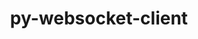 ---
title: "py-websocket-client"
layout: cache
categories: [package, develop-2024-02-18]
meta: {"versions": ["1.6.3"], "compilers": ["gcc@=11.1.0", "gcc@=11.4.0", "gcc@=9.4.0", "oneapi@=2024.0.0"], "oss": ["ubuntu20.04", "ubuntu22.04"], "platforms": ["linux"], "targets": ["neoverse_v1", "neoverse_v2", "ppc64le", "x86_64_v3"], "stacks": ["data-vis-sdk", "e4s", "e4s-neoverse-v2", "e4s-neoverse_v1", "e4s-oneapi", "e4s-power", "root"], "num_specs": 13, "num_specs_by_stack": {"root": 13, "e4s-neoverse_v1": 2, "e4s-power": 2, "data-vis-sdk": 2, "e4s": 3, "e4s-neoverse-v2": 2, "e4s-oneapi": 2}}
spec_details: [{"hash": "ccoawyitraoazacbwosrik6cj3g27kku", "compiler": "gcc@=11.4.0", "versions": ["1.6.3"], "os": "ubuntu20.04", "platform": "linux", "target": "neoverse_v1", "variants": ["build_system=python_pip"], "stacks": ["root", "e4s-neoverse_v1"], "size": "-", "tarball": "https://binaries.spack.io/develop-2024-02-18/build_cache/linux-ubuntu20.04-neoverse_v1/gcc-11.4.0/py-websocket-client-1.6.3/linux-ubuntu20.04-neoverse_v1-gcc-11.4.0-py-websocket-client-1.6.3-ccoawyitraoazacbwosrik6cj3g27kku.spack"}, {"hash": "sdxhfvbscgngj7jhzucch6ulmarpobb6", "compiler": "gcc@=11.4.0", "versions": ["1.6.3"], "os": "ubuntu20.04", "platform": "linux", "target": "neoverse_v1", "variants": ["build_system=python_pip"], "stacks": ["root", "e4s-neoverse_v1"], "size": "-", "tarball": "https://binaries.spack.io/develop-2024-02-18/build_cache/linux-ubuntu20.04-neoverse_v1/gcc-11.4.0/py-websocket-client-1.6.3/linux-ubuntu20.04-neoverse_v1-gcc-11.4.0-py-websocket-client-1.6.3-sdxhfvbscgngj7jhzucch6ulmarpobb6.spack"}, {"hash": "nvgkwzmcesbxz4g2gam2h2r6ox6kda72", "compiler": "gcc@=9.4.0", "versions": ["1.6.3"], "os": "ubuntu20.04", "platform": "linux", "target": "ppc64le", "variants": ["build_system=python_pip"], "stacks": ["e4s-power", "root"], "size": "-", "tarball": "https://binaries.spack.io/develop-2024-02-18/build_cache/linux-ubuntu20.04-ppc64le/gcc-9.4.0/py-websocket-client-1.6.3/linux-ubuntu20.04-ppc64le-gcc-9.4.0-py-websocket-client-1.6.3-nvgkwzmcesbxz4g2gam2h2r6ox6kda72.spack"}, {"hash": "5sxhqxu43smhztwah3pknyyss73vkkn2", "compiler": "gcc@=9.4.0", "versions": ["1.6.3"], "os": "ubuntu20.04", "platform": "linux", "target": "ppc64le", "variants": ["build_system=python_pip"], "stacks": ["e4s-power", "root"], "size": "-", "tarball": "https://binaries.spack.io/develop-2024-02-18/build_cache/linux-ubuntu20.04-ppc64le/gcc-9.4.0/py-websocket-client-1.6.3/linux-ubuntu20.04-ppc64le-gcc-9.4.0-py-websocket-client-1.6.3-5sxhqxu43smhztwah3pknyyss73vkkn2.spack"}, {"hash": "svibeuxezjm7r3ywa4ogkfevr5biximm", "compiler": "gcc@=11.1.0", "versions": ["1.6.3"], "os": "ubuntu20.04", "platform": "linux", "target": "x86_64_v3", "variants": ["build_system=python_pip"], "stacks": ["root", "data-vis-sdk"], "size": "-", "tarball": "https://binaries.spack.io/develop-2024-02-18/build_cache/linux-ubuntu20.04-x86_64_v3/gcc-11.1.0/py-websocket-client-1.6.3/linux-ubuntu20.04-x86_64_v3-gcc-11.1.0-py-websocket-client-1.6.3-svibeuxezjm7r3ywa4ogkfevr5biximm.spack"}, {"hash": "bvn5wbblc5voz7zjvtcyykdkcxv3lsrc", "compiler": "gcc@=11.1.0", "versions": ["1.6.3"], "os": "ubuntu20.04", "platform": "linux", "target": "x86_64_v3", "variants": ["build_system=python_pip"], "stacks": ["root", "data-vis-sdk"], "size": "-", "tarball": "https://binaries.spack.io/develop-2024-02-18/build_cache/linux-ubuntu20.04-x86_64_v3/gcc-11.1.0/py-websocket-client-1.6.3/linux-ubuntu20.04-x86_64_v3-gcc-11.1.0-py-websocket-client-1.6.3-bvn5wbblc5voz7zjvtcyykdkcxv3lsrc.spack"}, {"hash": "dp5xl6xc7ckxw2hswx4rlwovfghpogoi", "compiler": "gcc@=11.4.0", "versions": ["1.6.3"], "os": "ubuntu20.04", "platform": "linux", "target": "x86_64_v3", "variants": ["build_system=python_pip"], "stacks": ["e4s", "root"], "size": "-", "tarball": "https://binaries.spack.io/develop-2024-02-18/build_cache/linux-ubuntu20.04-x86_64_v3/gcc-11.4.0/py-websocket-client-1.6.3/linux-ubuntu20.04-x86_64_v3-gcc-11.4.0-py-websocket-client-1.6.3-dp5xl6xc7ckxw2hswx4rlwovfghpogoi.spack"}, {"hash": "hj2lsj6wlvk7lwmwvyu7ygbvoii2tlth", "compiler": "gcc@=11.4.0", "versions": ["1.6.3"], "os": "ubuntu20.04", "platform": "linux", "target": "x86_64_v3", "variants": ["build_system=python_pip"], "stacks": ["e4s", "root"], "size": "-", "tarball": "https://binaries.spack.io/develop-2024-02-18/build_cache/linux-ubuntu20.04-x86_64_v3/gcc-11.4.0/py-websocket-client-1.6.3/linux-ubuntu20.04-x86_64_v3-gcc-11.4.0-py-websocket-client-1.6.3-hj2lsj6wlvk7lwmwvyu7ygbvoii2tlth.spack"}, {"hash": "ug5tplxwvbbduydj5unwqzvqxeaqiu4h", "compiler": "gcc@=11.4.0", "versions": ["1.6.3"], "os": "ubuntu20.04", "platform": "linux", "target": "x86_64_v3", "variants": ["build_system=python_pip"], "stacks": ["e4s", "root"], "size": "-", "tarball": "https://binaries.spack.io/develop-2024-02-18/build_cache/linux-ubuntu20.04-x86_64_v3/gcc-11.4.0/py-websocket-client-1.6.3/linux-ubuntu20.04-x86_64_v3-gcc-11.4.0-py-websocket-client-1.6.3-ug5tplxwvbbduydj5unwqzvqxeaqiu4h.spack"}, {"hash": "ktwerwkecxl3m5mtvn2iuok7tplezmsj", "compiler": "gcc@=11.4.0", "versions": ["1.6.3"], "os": "ubuntu22.04", "platform": "linux", "target": "neoverse_v2", "variants": ["build_system=python_pip"], "stacks": ["root", "e4s-neoverse-v2"], "size": "-", "tarball": "https://binaries.spack.io/develop-2024-02-18/build_cache/linux-ubuntu22.04-neoverse_v2/gcc-11.4.0/py-websocket-client-1.6.3/linux-ubuntu22.04-neoverse_v2-gcc-11.4.0-py-websocket-client-1.6.3-ktwerwkecxl3m5mtvn2iuok7tplezmsj.spack"}, {"hash": "tk4qazf6hxbb5dgnmxdk3bzg2mgbzj4z", "compiler": "gcc@=11.4.0", "versions": ["1.6.3"], "os": "ubuntu22.04", "platform": "linux", "target": "neoverse_v2", "variants": ["build_system=python_pip"], "stacks": ["root", "e4s-neoverse-v2"], "size": "-", "tarball": "https://binaries.spack.io/develop-2024-02-18/build_cache/linux-ubuntu22.04-neoverse_v2/gcc-11.4.0/py-websocket-client-1.6.3/linux-ubuntu22.04-neoverse_v2-gcc-11.4.0-py-websocket-client-1.6.3-tk4qazf6hxbb5dgnmxdk3bzg2mgbzj4z.spack"}, {"hash": "dpocidmepzrgwrxg5a7dzq5w63is7axn", "compiler": "oneapi@=2024.0.0", "versions": ["1.6.3"], "os": "ubuntu22.04", "platform": "linux", "target": "x86_64_v3", "variants": ["build_system=python_pip"], "stacks": ["e4s-oneapi", "root"], "size": "-", "tarball": "https://binaries.spack.io/develop-2024-02-18/build_cache/linux-ubuntu22.04-x86_64_v3/oneapi-2024.0.0/py-websocket-client-1.6.3/linux-ubuntu22.04-x86_64_v3-oneapi-2024.0.0-py-websocket-client-1.6.3-dpocidmepzrgwrxg5a7dzq5w63is7axn.spack"}, {"hash": "egixkjssftj5ft6iarpjmc44tnwxlbxy", "compiler": "oneapi@=2024.0.0", "versions": ["1.6.3"], "os": "ubuntu22.04", "platform": "linux", "target": "x86_64_v3", "variants": ["build_system=python_pip"], "stacks": ["e4s-oneapi", "root"], "size": "-", "tarball": "https://binaries.spack.io/develop-2024-02-18/build_cache/linux-ubuntu22.04-x86_64_v3/oneapi-2024.0.0/py-websocket-client-1.6.3/linux-ubuntu22.04-x86_64_v3-oneapi-2024.0.0-py-websocket-client-1.6.3-egixkjssftj5ft6iarpjmc44tnwxlbxy.spack"}]
---